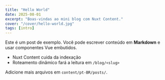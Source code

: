 ```yaml
---
title: "Hello World"
date: 2025-08-01
excerpt: "Boas-vindas ao mini blog com Nuxt Content."
cover: "/cover/hello-world.jpg"
tags: [intro]
---
```


Este é um post de exemplo. Você pode escrever conteúdo em **Markdown** e usar
componentes Vue embutidos.

- Nuxt Content cuida da indexação
- Roteamento dinâmico fará a leitura em `/blog/<slug>`

Adicione mais arquivos em `content/pt-BR/posts/`.
